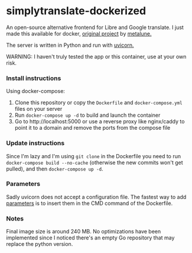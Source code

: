# simplytranslate-dockerized
An open-source alternative frontend for Libre and Google translate. I just made this available for docker, [original project](https://git.sr.ht/~metalune/simplytranslate_web) by [metalune.](https://git.sr.ht/~metalune/)

The server is written in Python and run with [uvicorn.](https://www.uvicorn.org/)

WARNING: I haven't truly tested the app or this container, use at your own risk.

### Install instructions

Using docker-compose:

1. Clone this repository or copy the `Dockerfile` and `docker-compose.yml` files on your server
2. Run `docker-compose up -d` to build and launch the container
3. Go to http://localhost:5000 or use a reverse proxy like nginx/caddy to point it to a domain and remove the ports from the compose file

### Update instructions

Since I'm lazy and I'm using `git clone` in the Dockerfile you need to run `docker-compose build --no-cache` (otherwise the new commits won't get pulled), and then `docker-compose up -d`.

### Parameters

Sadly uvicorn does not accept a configuration file. The fastest way to add [parameters](https://www.uvicorn.org/#command-line-options) is to insert them in the CMD command of the Dockerfile.

### Notes

Final image size is around 240 MB. No optimizations have been implemented since I noticed there's an empty Go repository that may replace the python version.
